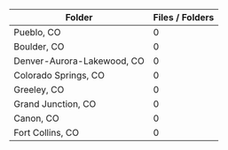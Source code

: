 | Folder                     |   Files / Folders |
|----------------------------|-------------------|
| Pueblo, CO                 |                 0 |
| Boulder, CO                |                 0 |
| Denver-Aurora-Lakewood, CO |                 0 |
| Colorado Springs, CO       |                 0 |
| Greeley, CO                |                 0 |
| Grand Junction, CO         |                 0 |
| Canon, CO                  |                 0 |
| Fort Collins, CO           |                 0 |